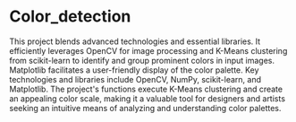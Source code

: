 # Color_detection
This project blends advanced technologies and essential libraries. It efficiently leverages OpenCV for image processing and K-Means clustering from scikit-learn to identify and group prominent colors in input images. Matplotlib facilitates a user-friendly display of the color palette. Key technologies and libraries include OpenCV, NumPy, scikit-learn, and Matplotlib. The project's functions execute K-Means clustering and create an appealing color scale, making it a valuable tool for designers and artists seeking an intuitive means of analyzing and understanding color palettes.
